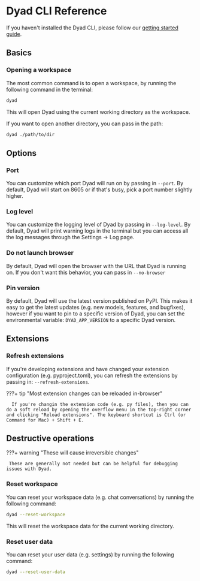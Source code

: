 # Dyad CLI Reference

If you haven't installed the Dyad CLI, please follow our [getting started guide](./getting-started/index.md).

## Basics

### Opening a workspace

The most common command is to open a workspace, by running the following command in the terminal:

```sh
dyad
```

This will open Dyad using the current working directory as the workspace.

If you want to open another directory, you can pass in the path:

```sh
dyad ./path/to/dir
```

## Options

### Port

You can customize which port Dyad will run on by passing in `--port`. By default, Dyad will start on 8605 or if that's busy, pick a port number slightly higher.

### Log level

You can customize the logging level of Dyad by passing in `--log-level`. By default, Dyad will print warning logs in the terminal but you can access all the log messages through the Settings -> Log page.

### Do not launch browser

By default, Dyad will open the browser with the URL that Dyad is running on. If you don't want this behavior, you can pass in `--no-browser`

### Pin version

By default, Dyad will use the latest version published on PyPI. This makes it easy to get the latest updates (e.g. new models, features, and bugfixes), however if you want to pin to a specific version of Dyad, you can set the environmental variable: `DYAD_APP_VERSION` to a specific Dyad version.

## Extensions

### Refresh extensions

If you're developing extensions and have changed your extension configuration (e.g. pyproject.toml), you can refresh the extensions by passing in: `--refresh-extensions`.

???+ tip "Most extension changes can be reloaded in-browser"

      If you're changin the extension code (e.g. py files), then you can do a soft reload by opening the overflow menu in the top-right corner and clicking "Reload extensions". The keyboard shortcut is Ctrl (or Command for Mac) + Shift + E.

## Destructive operations

???+ warning "These will cause irreversible changes"

     These are generally not needed but can be helpful for debugging issues with Dyad.

### Reset workspace

You can reset your workspace data (e.g. chat conversations) by running the following command:

```sh
dyad --reset-workspace
```

This will reset the workspace data for the current working directory.

### Reset user data

You can reset your user data (e.g. settings) by running the following command:

```sh
dyad --reset-user-data
```
